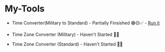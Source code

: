 # My-Tools

- Time Converter(Military to Standard) - Partially Finsished 🟢🟡✅ - [Run it](https://toolsbyabid.netlify.app/timeconverter/)

- Time Zone Converter (Military) - Haven't Started 🔴❎

- Time Zone Converter (Standard) - Haven't Started 🔴❎
